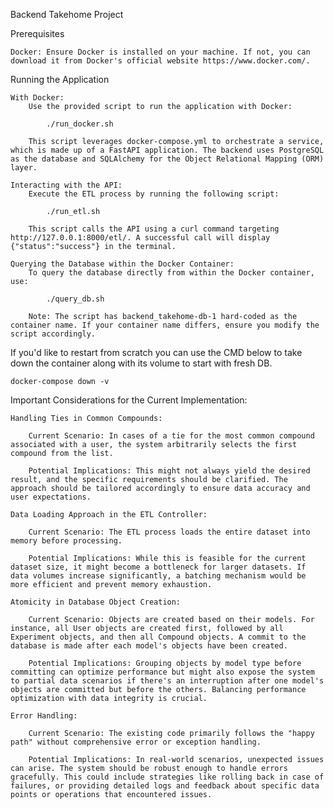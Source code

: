 Backend Takehome Project

Prerequisites

    Docker: Ensure Docker is installed on your machine. If not, you can download it from Docker's official website https://www.docker.com/.
    

Running the Application

    With Docker:
        Use the provided script to run the application with Docker:

            ./run_docker.sh

        This script leverages docker-compose.yml to orchestrate a service, which is made up of a FastAPI application. The backend uses PostgreSQL as the database and SQLAlchemy for the Object Relational Mapping (ORM) layer.

    Interacting with the API:
        Execute the ETL process by running the following script:

            ./run_etl.sh
            
        This script calls the API using a curl command targeting http://127.0.0.1:8000/etl/. A successful call will display {"status":"success"} in the terminal.

    Querying the Database within the Docker Container:
        To query the database directly from within the Docker container, use:

            ./query_db.sh

        Note: The script has backend_takehome-db-1 hard-coded as the container name. If your container name differs, ensure you modify the script accordingly.


If you'd like to restart from scratch you can use the CMD below to take down the container along with its volume to start with fresh DB.

    docker-compose down -v


Important Considerations for the Current Implementation:

    Handling Ties in Common Compounds:

        Current Scenario: In cases of a tie for the most common compound associated with a user, the system arbitrarily selects the first compound from the list.

        Potential Implications: This might not always yield the desired result, and the specific requirements should be clarified. The approach should be tailored accordingly to ensure data accuracy and user expectations.

    Data Loading Approach in the ETL Controller:

        Current Scenario: The ETL process loads the entire dataset into memory before processing.

        Potential Implications: While this is feasible for the current dataset size, it might become a bottleneck for larger datasets. If data volumes increase significantly, a batching mechanism would be more efficient and prevent memory exhaustion.

    Atomicity in Database Object Creation:

        Current Scenario: Objects are created based on their models. For instance, all User objects are created first, followed by all Experiment objects, and then all Compound objects. A commit to the database is made after each model's objects have been created.

        Potential Implications: Grouping objects by model type before committing can optimize performance but might also expose the system to partial data scenarios if there's an interruption after one model's objects are committed but before the others. Balancing performance optimization with data integrity is crucial.

    Error Handling:

        Current Scenario: The existing code primarily follows the "happy path" without comprehensive error or exception handling.

        Potential Implications: In real-world scenarios, unexpected issues can arise. The system should be robust enough to handle errors gracefully. This could include strategies like rolling back in case of failures, or providing detailed logs and feedback about specific data points or operations that encountered issues.






